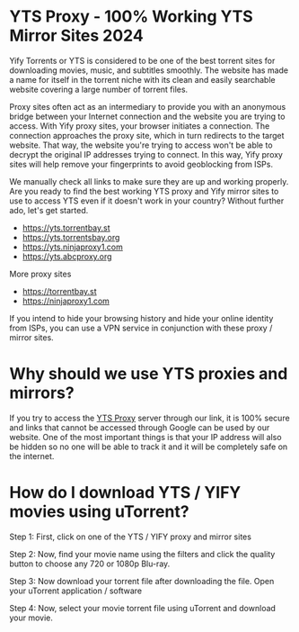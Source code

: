 # YTS Proxy - 100% Working YTS Mirror Sites 2024
Yify Torrents or YTS is considered to be one of the best torrent sites for downloading movies, music, and subtitles smoothly. The website has made a name for itself in the torrent niche with its clean and easily searchable website covering a large number of torrent files.


Proxy sites often act as an intermediary to provide you with an anonymous bridge between your Internet connection and the website you are trying to access. With Yify proxy sites, your browser initiates a connection. The connection approaches the proxy site, which in turn redirects to the target website. That way, the website you're trying to access won't be able to decrypt the original IP addresses trying to connect. In this way, Yify proxy sites will help remove your fingerprints to avoid geoblocking from ISPs.



We manually check all links to make sure they are up and working properly. Are you ready to find the best working YTS proxy and Yify mirror sites to use to access YTS even if it doesn't work in your country? Without further ado, let's get started.

- https://yts.torrentbay.st
- https://yts.torrentsbay.org
- https://yts.ninjaproxy1.com
- https://yts.abcproxy.org

More proxy sites

- https://torrentbay.st
- https://ninjaproxy1.com

If you intend to hide your browsing history and hide your online identity from ISPs, you can use a VPN service in conjunction with these proxy / mirror sites.


# Why should we use YTS proxies and mirrors?
If you try to access the [YTS Proxy](https://wesharebytes.com/yts-review-proxy-list/) server through our link, it is 100% secure and links that cannot be accessed through Google can be used by our website. One of the most important things is that your IP address will also be hidden so no one will be able to track it and it will be completely safe on the internet.



# How do I download YTS / YIFY movies using uTorrent?
Step 1: First, click on one of the YTS / YIFY proxy and mirror sites


Step 2: Now, find your movie name using the filters and click the quality button to choose any 720 or 1080p Blu-ray.


Step 3: Now download your torrent file after downloading the file. Open your uTorrent application / software


Step 4: Now, select your movie torrent file using uTorrent and download your movie.
